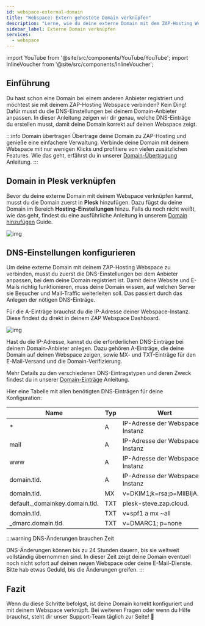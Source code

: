 ```yaml
---
id: webspace-external-domain
title: "Webspace: Extern gehostete Domain verknüpfen"
description: "Lerne, wie du deine externe Domain mit dem ZAP-Hosting Webspace verbindest für nahtlose Website- und E-Mail-Funktionalität → Jetzt mehr erfahren"
sidebar_label: Externe Domain verknüpfen
services:
  - webspace
---
```


import YouTube from '@site/src/components/YouTube/YouTube';
import InlineVoucher from '@site/src/components/InlineVoucher';



## Einführung

Du hast schon eine Domain bei einem anderen Anbieter registriert und möchtest sie mit deinem ZAP-Hosting Webspace verbinden? Kein Ding! Dafür musst du die DNS-Einstellungen bei deinem Domain-Anbieter anpassen. In dieser Anleitung zeigen wir dir genau, welche DNS-Einträge du erstellen musst, damit deine Domain korrekt auf deinen Webspace zeigt.

:::info Domain übertragen
Übertrage deine Domain zu ZAP-Hosting und genieße eine einfachere Verwaltung. Verbinde deine Domain mit deinem Webspace mit nur wenigen Klicks und profitiere von vielen zusätzlichen Features. Wie das geht, erfährst du in unserer [Domain-Übertragung](domain-transfer.md) Anleitung.
:::

<InlineVoucher />



## Domain in Plesk verknüpfen

Bevor du deine externe Domain mit deinem Webspace verknüpfen kannst, musst du die Domain zuerst in **Plesk** hinzufügen. Dazu fügst du deine Domain im Bereich **Hosting-Einstellungen** hinzu. Falls du noch nicht weißt, wie das geht, findest du eine ausführliche Anleitung in unserem [Domain hinzufügen](https://zap-hosting.com/guides/docs/webspace-adddomain) Guide.

![img](https://screensaver01.zap-hosting.com/index.php/s/Kx7KDPEk3t6Tcbd/download)



## DNS-Einstellungen konfigurieren

Um deine externe Domain mit deinem ZAP-Hosting Webspace zu verbinden, musst du zuerst die DNS-Einstellungen bei dem Anbieter anpassen, bei dem deine Domain registriert ist. Damit deine Website und E-Mails richtig funktionieren, muss deine Domain wissen, auf welchen Server sie Besucher und Mail-Traffic weiterleiten soll. Das passiert durch das Anlegen der nötigen DNS-Einträge.

Für die A-Einträge brauchst du die IP-Adresse deiner Webspace-Instanz. Diese findest du direkt in deinem ZAP Webspace Dashboard.

![img](https://screensaver01.zap-hosting.com/index.php/s/DzpqenW4FwP6fbf/download)

Hast du die IP-Adresse, kannst du die erforderlichen DNS-Einträge bei deinem Domain-Anbieter anlegen. Dazu gehören A-Einträge, die deine Domain auf deinen Webspace zeigen, sowie MX- und TXT-Einträge für den E-Mail-Versand und die Domain-Verifizierung.

Mehr Details zu den verschiedenen DNS-Eintragstypen und deren Zweck findest du in unserer [Domain-Einträge](domain-records.md) Anleitung.

Hier eine Tabelle mit allen benötigten DNS-Einträgen für deine Konfiguration:

| Name                           | Typ  | Wert                            | TTL  | Prio |
| ------------------------------ | ---- | ------------------------------- | ---- | ---- |
| *                              | A    | IP-Adresse der Webspace-Instanz | 3600 | 0    |
| mail                           | A    | IP-Adresse der Webspace-Instanz | 3600 | 0    |
| www                            | A    | IP-Adresse der Webspace-Instanz | 3600 | 0    |
| domain.tld.                    | A    | IP-Adresse der Webspace-Instanz | 3600 | 0    |
| domain.tld.                    | MX   | v=DKIM1;k=rsa;p=MIIBIjA......   | 3600 | 10   |
| default._domainkey.domain.tld. | TXT  | plesk-steve.zap.cloud.          | 3600 | 0    |
| domain.tld.                    | TXT  | v=spf1 a mx ~all                | 3600 | 0    |
| _dmarc.domain.tld.             | TXT  | v=DMARC1; p=none                | 3600 | 0    |

:::warning DNS-Änderungen brauchen Zeit

DNS-Änderungen können bis zu 24 Stunden dauern, bis sie weltweit vollständig übernommen sind. In dieser Zeit zeigt deine Domain eventuell noch nicht sofort auf deinen neuen Webspace oder deine E-Mail-Dienste. Bitte hab etwas Geduld, bis die Änderungen greifen.
:::




## Fazit
Wenn du diese Schritte befolgst, ist deine Domain korrekt konfiguriert und mit deinem Webspace verknüpft. Bei weiteren Fragen oder wenn du Hilfe brauchst, steht dir unser Support-Team täglich zur Seite! 🙂


<InlineVoucher />